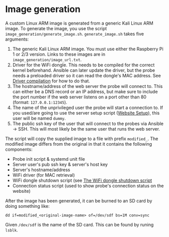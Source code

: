 # Image generation
A custom Linux ARM image is generated from a generic Kali Linux ARM image. To
generate the image, you use the script `image_generation/generate_image.sh`.
`generate_image.sh` takes five arguments:

1. The generic Kali Linux ARM image. You must use either the Raspberry Pi 1
or 2/3 version. Links to these images are in
`image_generation/image_url.txt`.
2. Driver for the WiFi dongle. This needs to be compiled for the correct
kernel beforehand. Ansible can later update the driver, but the probe needs a
preloaded driver so it can read the dongle's MAC address. See [Driver
compilation](driver_compilation/README.md) for how to do that.
3. The hostname/address of the web server the probe will connect to. This can
either be a DNS record or an IP address, but make sure to include the port
number if the web server listens on a port other than 80 (format:
`127.0.0.1:12345`).
4. The name of the unprivileged user the probe will start a connection to. If
you used/are going to use the server setup script ([Website Setup](../website/setup/README.md)), this
user will be named `dummy`.
5. The public ssh key of the user that will connect to the probes via
Ansible -> SSH. This will most likely be the same user that runs the web
server.

The script will copy the supplied image to a file with prefix `modified_`. The
modified image differs from the original in that it contains the following
components:

- Probe init script & systemd unit file
- Server user's pub ssh key & server's host key
- Server's hostname/address 
- WiFi driver (for MAC retrieval)
- WiFi dongle shutdown script (see [The WiFi dongle shutdown script](shutdown_script/README.md)
- Connection status script (used to show probe's connection status on the website)

After the image has been generated, it can be burned to an SD card by doing
something like:
```
dd if=modified_<original-image-name> of=/dev/sdf bs=1M conv=sync
```
Given `/dev/sdf` is the name of the SD card. This can be found by runing
`lsblk`.
